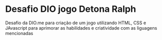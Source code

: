 # Desafio DIO jogo Detona Ralph
 
Desafio da DIO.me para criação de um jogo utilizando HTML, CSS e JAvascript para aprimorar as habilidades e criatividade com as liguagens mencionadas
